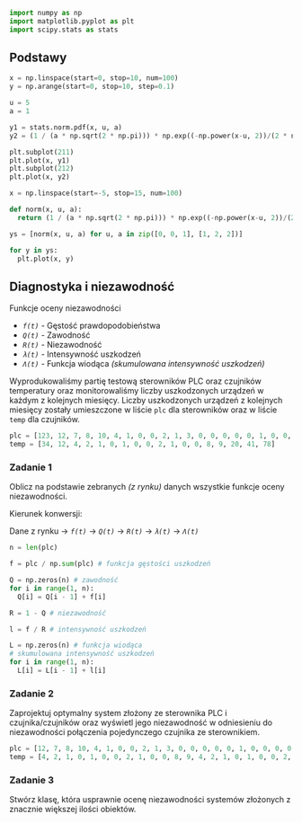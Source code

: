 ```py
import numpy as np
import matplotlib.pyplot as plt
import scipy.stats as stats
```

## Podstawy

```py
x = np.linspace(start=0, stop=10, num=100)
y = np.arange(start=0, stop=10, step=0.1)
```

```py
u = 5
a = 1

y1 = stats.norm.pdf(x, u, a)
y2 = (1 / (a * np.sqrt(2 * np.pi))) * np.exp((-np.power(x-u, 2))/(2 * np.power(a, 2))); # generowanie przebiegu gaussa

plt.subplot(211)
plt.plot(x, y1)
plt.subplot(212)
plt.plot(x, y2)
```

```py
x = np.linspace(start=-5, stop=15, num=100)

def norm(x, u, a):
  return (1 / (a * np.sqrt(2 * np.pi))) * np.exp((-np.power(x-u, 2))/(2 * np.power(a, 2)))

ys = [norm(x, u, a) for u, a in zip([0, 0, 1], [1, 2, 2])]

for y in ys:
  plt.plot(x, y)
```

## Diagnostyka i niezawodność

Funkcje oceny niezawodności

- _`f(t)`_ - Gęstość prawdopodobieństwa
- _`Q(t)`_ - Zawodność
- _`R(t)`_ - Niezawodność
- _`λ(t)`_ - Intensywność uszkodzeń
- _`Λ(t)`_ - Funkcja wiodąca _(skumulowana intensywność uszkodzeń)_

Wyprodukowaliśmy partię testową sterowników PLC oraz czujników temperatury oraz monitorowaliśmy liczby uszkodzonych urządzeń w każdym z kolejnych miesięcy. Liczby uszkodzonych urządzeń z kolejnych miesięcy zostały umieszczone w liście `plc` dla sterowników oraz w liście `temp` dla czujników.

```py
plc = [123, 12, 7, 8, 10, 4, 1, 0, 0, 2, 1, 3, 0, 0, 0, 0, 0, 1, 0, 0, 0, 0, 1, 0, 0, 0, 2, 7, 12, 10, 18, 20, 20, 12, 50, 180, 80, 110, 43, 63]
temp = [34, 12, 4, 2, 1, 0, 1, 0, 0, 2, 1, 0, 0, 8, 9, 20, 41, 78]
```

### Zadanie 1

Oblicz na podstawie zebranych _(z rynku)_ danych wszystkie funkcje oceny niezawodności.

Kierunek konwersji:

Dane z rynku → _`f(t)`_ → _`Q(t)`_ → _`R(t)`_ → _`λ(t)`_ → _`Λ(t)`_

```py
n = len(plc)

f = plc / np.sum(plc) # funkcja gęstości uszkodzeń

Q = np.zeros(n) # zawodność
for i in range(1, n):
  Q[i] = Q[i - 1] + f[i]

R = 1 - Q # niezawodność

l = f / R # intensywność uszkodzeń

L = np.zeros(n) # funkcja wiodąca
# skumulowana intensywność uszkodzeń
for i in range(1, n):
  L[i] = L[i - 1] + l[i]
```

### Zadanie 2

Zaprojektuj optymalny system złożony ze sterownika PLC i czujnika/czujników oraz wyświetl jego niezawodność w odniesieniu do niezawodności połączenia pojedynczego czujnika ze sterownikiem.

```py
plc = [12, 7, 8, 10, 4, 1, 0, 0, 2, 1, 3, 0, 0, 0, 0, 0, 1, 0, 0, 0, 0, 1, 0, 0, 0, 2, 7, 12, 10, 18, 20, 20, 12, 50, 180, 80, 110, 43, 63]
temp = [4, 2, 1, 0, 1, 0, 0, 2, 1, 0, 0, 8, 9, 4, 2, 1, 0, 1, 0, 0, 2, 1, 0, 0, 8, 9, 4, 2, 1, 0, 1, 0, 0, 2, 1, 0, 0, 8, 9]
```

### Zadanie 3

Stwórz klasę, która usprawnie ocenę niezawodności systemów złożonych z znacznie większej ilości obiektów.

<!--

```py
n = len(plc)
f = plc / np.sum(plc) # funkcja gęstości uszkodzeń
Q = np.zeros(n) # zawodność
for i in range(1, n):
  Q[i] = Q[i - 1] + f[i]
R = 1 - Q # niezawodność
l = f / R # intensywność uszkodzeń

L = np.zeros(n) # funkcja wiodąca
# skumulowana intensywność uszkodzeń
for i in range(1, n):
  L[i] = L[i - 1] + l[i]
```

```py
n2 = len(temp)
f2 = temp / np.sum(temp)
Q2 = np.zeros(n2)
for i in range(1, n2):
  Q2[i] = Q2[i - 1] + f2[i]
R2 = 1 - Q2
l2 = f2 / R2
```

```py
l3 = l[0:36]
l4 = np.array(list(l2[0:12]) + list(l2[0:12]) + list(l2[0:12]))
plt.plot(l3)
plt.plot(l4 * l4)
l5 = 1 - ((1 - (l4 * l4)) * (1 - l3))
plt.plot(l5)
plt.ylim(0, 0.1)
plt.show()
````

-->
